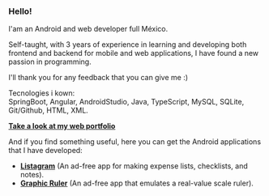 ### Hello!

I'am an Android and web developer full  México. 

Self-taught, with 3 years of experience in learning and developing both frontend and backend for mobile and web applications, I have found a new passion in programming. 

I'll thank you for any feedback that you can give me :)

Tecnologies i kown:  
SpringBoot, Angular, AndroidStudio, Java, TypeScript, MySQL, SQLite, Git/Github, HTML, XML.

**[Take a look at my web portfolio](https://github.com/PacoMorando)**

And if you find something useful, here you can get the Android applications that I have developed:
- **[Listagram](https://play.google.com/store/apps/details?id=com.sas.listagram)** (An ad-free app for making expense lists, checklists, and notes).
- **[Graphic Ruler](https://play.google.com/store/apps/details?id=com.sas.graphicruler)** (An ad-free app that emulates a real-value scale ruler).
